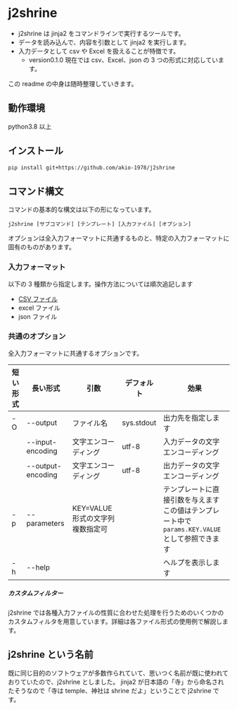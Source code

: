 # j2shrine

- j2shrine は jinja2 をコマンドラインで実行するツールです。
- データを読み込んで、内容を引数として jinja2 を実行します。
- 入力データとして csv や Excel を扱えることが特徴です。
  - version0.1.0 現在では csv、Excel、json の 3 つの形式に対応しています。

この readme の中身は随時整理していきます。

## 動作環境

python3.8 以上

## インストール

```sh
pip install git+https://github.com/akio-1978/j2shrine
```

## コマンド構文

コマンドの基本的な構文は以下の形になっています。

```
j2shrine [サブコマンド] [テンプレート] [入力ファイル] [オプション]
```

オプションは全入力フォーマットに共通するものと、特定の入力フォーマットに固有のものがあります。

### 入力フォーマット

以下の 3 種類から指定します。操作方法については順次追記します

- [CSV ファイル](csv/tutorial.md)
- excel ファイル
- json ファイル

### 共通のオプション

全入力フォーマットに共通するオプションです。

| 短い形式 | 長い形式          | 引数                              | デフォルト | 効果                                                                                             |
| -------- | ----------------- | --------------------------------- | ---------- | ------------------------------------------------------------------------------------------------ |
| -O       | --output          | ファイル名                        | sys.stdout | 出力先を指定します                                                                               |
|          | --input-encoding  | 文字エンコーディング              | utf-8      | 入力データの文字エンコーディング                                                                 |
|          | --output-encoding | 文字エンコーディング              | utf-8      | 出力データの文字エンコーディング                                                                 |
| -p       | --parameters      | KEY=VALUE 形式の文字列 複数指定可 |            | テンプレートに直接引数を与えます<br>この値はテンプレート中で`params.KEY.VALUE`として参照できます |
| -h       | --help            |                                   |            | ヘルプを表示します                                                                               |

##### カスタムフィルター

j2shrine では各種入力ファイルの性質に合わせた処理を行うためのいくつかのカスタムフィルタを用意しています。詳細は各ファイル形式の使用例で解説します。

## j2shrine という名前

既に同じ目的のソフトウェアが多数作られていて、思いつく名前が既に使われておりていたので、j2shrine としました。
jinja2 が日本語の「寺」から命名されたそうなので「寺は temple、神社は shrine だよ」ということで j2shrine です。
